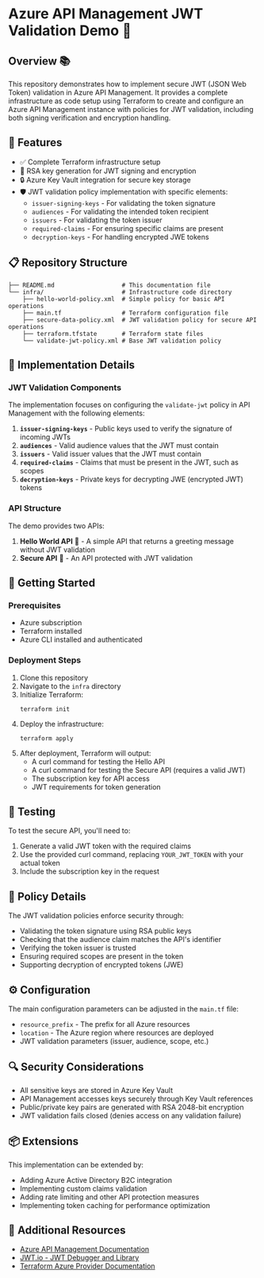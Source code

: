 # Azure API Management JWT Validation Demo 🔐

## Overview 📚

This repository demonstrates how to implement secure JWT (JSON Web Token) validation in Azure API Management. It provides a complete infrastructure as code setup using Terraform to create and configure an Azure API Management instance with policies for JWT validation, including both signing verification and encryption handling.

## 🌟 Features

- ✅ Complete Terraform infrastructure setup
- 🔑 RSA key generation for JWT signing and encryption
- 🔒 Azure Key Vault integration for secure key storage
- 🛡️ JWT validation policy implementation with specific elements:
  - `issuer-signing-keys` - For validating the token signature
  - `audiences` - For validating the intended token recipient
  - `issuers` - For validating the token issuer
  - `required-claims` - For ensuring specific claims are present
  - `decryption-keys` - For handling encrypted JWE tokens

## 📋 Repository Structure

```
├── README.md                   # This documentation file
└── infra/                      # Infrastructure code directory
    ├── hello-world-policy.xml  # Simple policy for basic API operations
    ├── main.tf                 # Terraform configuration file
    ├── secure-data-policy.xml  # JWT validation policy for secure API operations
    ├── terraform.tfstate       # Terraform state files
    └── validate-jwt-policy.xml # Base JWT validation policy
```

## 🔧 Implementation Details

### JWT Validation Components

The implementation focuses on configuring the `validate-jwt` policy in API Management with the following elements:

1. **`issuer-signing-keys`** - Public keys used to verify the signature of incoming JWTs
2. **`audiences`** - Valid audience values that the JWT must contain
3. **`issuers`** - Valid issuer values that the JWT must contain
4. **`required-claims`** - Claims that must be present in the JWT, such as scopes
5. **`decryption-keys`** - Private keys for decrypting JWE (encrypted JWT) tokens

### API Structure

The demo provides two APIs:

1. **Hello World API** 👋 - A simple API that returns a greeting message without JWT validation
2. **Secure API** 🔐 - An API protected with JWT validation

## 🚀 Getting Started

### Prerequisites

- Azure subscription
- Terraform installed
- Azure CLI installed and authenticated

### Deployment Steps

1. Clone this repository
2. Navigate to the `infra` directory
3. Initialize Terraform:
   ```
   terraform init
   ```
4. Deploy the infrastructure:
   ```
   terraform apply
   ```
5. After deployment, Terraform will output:
   - A curl command for testing the Hello API
   - A curl command for testing the Secure API (requires a valid JWT)
   - The subscription key for API access
   - JWT requirements for token generation

## 🧪 Testing

To test the secure API, you'll need to:

1. Generate a valid JWT token with the required claims
2. Use the provided curl command, replacing `YOUR_JWT_TOKEN` with your actual token
3. Include the subscription key in the request

## 📝 Policy Details

The JWT validation policies enforce security through:

- Validating the token signature using RSA public keys
- Checking that the audience claim matches the API's identifier
- Verifying the token issuer is trusted
- Ensuring required scopes are present in the token
- Supporting decryption of encrypted tokens (JWE)

## ⚙️ Configuration

The main configuration parameters can be adjusted in the `main.tf` file:

- `resource_prefix` - The prefix for all Azure resources
- `location` - The Azure region where resources are deployed
- JWT validation parameters (issuer, audience, scope, etc.)

## 🔍 Security Considerations

- All sensitive keys are stored in Azure Key Vault
- API Management accesses keys securely through Key Vault references
- Public/private key pairs are generated with RSA 2048-bit encryption
- JWT validation fails closed (denies access on any validation failure)

## 📦 Extensions

This implementation can be extended by:

- Adding Azure Active Directory B2C integration
- Implementing custom claims validation
- Adding rate limiting and other API protection measures
- Implementing token caching for performance optimization

## 📖 Additional Resources

- [Azure API Management Documentation](https://docs.microsoft.com/en-us/azure/api-management/)
- [JWT.io - JWT Debugger and Library](https://jwt.io/)
- [Terraform Azure Provider Documentation](https://registry.terraform.io/providers/hashicorp/azurerm/latest/docs)